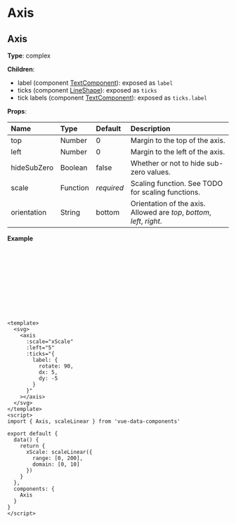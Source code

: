 # Axis

## Axis

**Type**: complex

**Children**:

- label (component [TextComponent](TODO)): exposed as `label`
- ticks (component [LineShape](TODO)): exposed as `ticks`
- tick labels (component [TextComponent](TODO)): exposed as `ticks.label`

**Props**:

| Name        | Type     | Default    | Description                                                            |
| :---------- | :------- | :--------- | :--------------------------------------------------------------------- |
| top         | Number   | 0          | Margin to the top of the axis.                                         |
| left        | Number   | 0          | Margin to the left of the axis.                                        |
| hideSubZero | Boolean  | false      | Whether or not to hide sub-zero values.                                |
| scale       | Function | _required_ | Scaling function. See TODO for scaling functions.                      |
| orientation | String   | bottom     | Orientation of the axis. Allowed are _top_, _bottom_, _left_, _right_. |

**Example**

<svg :width="302" :height="50" style="display: block; margin: 0 auto">
  <axis
    :scale="xScale"
    :left="5"
    :ticks="{
      label: {
        rotate: 45,
        dx: 5,
        dy: -5
      }
    }"
  ></axis>
</svg>

```vue
<template>
  <svg>
    <axis
      :scale="xScale"
      :left="5"
      :ticks="{
        label: {
          rotate: 90,
          dx: 5,
          dy: -5
        }
      }"
    ></axis>
  </svg>
</template>
<script>
import { Axis, scaleLinear } from 'vue-data-components'

export default {
  data() {
    return {
      xScale: scaleLinear({
        range: [0, 200],
        domain: [0, 10]
      })
    }
  },
  components: {
    Axis
  }
}
</script>
```

<script>
  import { Axis } from '../../src/components/axis'
  import { scaleLinear } from '../../src/components/scale'

  export default {
    data () {
      return {
        xScale: scaleLinear({
          range: [0, 200],
          domain: [0, 10]
        })
      }
    },
    components: {
      Axis
    }
  }
</script>
